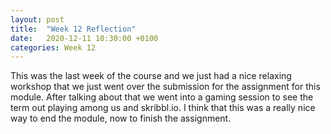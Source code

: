 ```yaml
---
layout: post
title:  "Week 12 Reflection"
date:   2020-12-11 10:30:00 +0100
categories: Week 12
---
```


This was the last week of the course and we just had a nice relaxing workshop that we just went over the submission for the assignment for this module. After talking about that we went into a gaming session to see the term out playing among us and skribbl.io. I think that this was a really nice way to end the module, now to finish the assignment.

